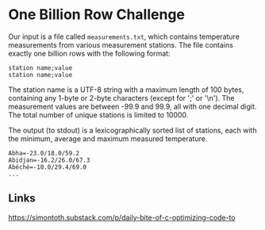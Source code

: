 # One Billion Row Challenge

Our input is a file called `measurements.txt`,
which contains temperature measurements from various measurement stations.
The file contains exactly one billion rows with the following format:

```
station name;value
station name;value
```

The station name is a UTF-8 string with a maximum length of 100 bytes,
containing any 1-byte or 2-byte characters (except for ';' or '\n').
The measurement values are between -99.9 and 99.9, all with one decimal digit.
The total number of unique stations is limited to 10000.

The output (to stdout) is a lexicographically sorted list of stations,
each with the minimum, average and maximum measured temperature.

```
Abha=-23.0/18.0/59.2
Abidjan=-16.2/26.0/67.3
Abéché=-10.0/29.4/69.0
...
```

## Links

https://simontoth.substack.com/p/daily-bite-of-c-optimizing-code-to
